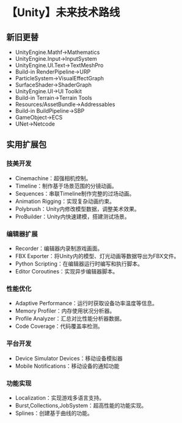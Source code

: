 # 【Unity】未来技术路线

## 新旧更替

- UnityEngine.Mathf->Mathematics
- UnityEngine.Input->InputSystem
- UnityEngine.UI.Text->TextMeshPro
- Build-in RenderPipeline->URP
- ParticleSystem->VisualEffectGraph
- SurfaceShader->ShaderGraph
- UnityEngine.UI->UI Toolkit
- Build-in Terrain->Terrain Tools
- Resources/AssetBundle->Addressables
- Build-in BuildPipeline->SBP
- GameObject->ECS
- UNet->Netcode

## 实用扩展包

### 技美开发

- Cinemachine：超强相机控制。
- Timeline：制作基于场景范围的分镜动画。
- Sequences：串联Timeline制作完整的过场动画。
- Animation Rigging：实现复杂动画约束。
- Polybrush：Unity内修改模型数据，调整美术效果。
- ProBuilder：Unity内快速建模，搭建测试场景。

### 编辑器扩展

- Recorder：编辑器内录制游戏画面。
- FBX Exporter：将Unity内的模型、灯光动画等数据导出为FBX文件。
- Python Scripting：在编辑器运行时编写和执行脚本。
- Editor Coroutines：实现异步编辑器脚本。

### 性能优化

- Adaptive Performance：运行时获取设备功率温度等信息。
- Memory Profiler：内存使用状况分析器。
- Profile Analyzer：汇总对比性能分析器数据。
- Code Coverage：代码覆盖率检测。

### 平台开发

- Device Simulator Devices：移动设备模拟器
- Mobile Notifications：移动设备的通知功能

### 功能实现

- Localization：实现游戏多语言支持。
- Burst,Collections,JobSystem：超高性能的功能实现。
- Splines：创建基于曲线的功能。
